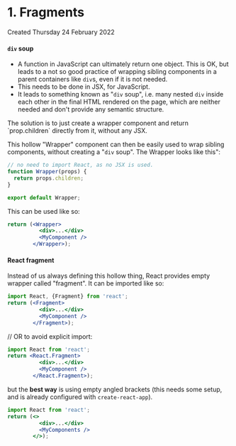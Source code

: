 # 1. Fragments
Created Thursday 24 February 2022

#### `div` soup
- A function in JavaScript can ultimately return one object. This is OK, but leads to a not so good practice of wrapping sibling components in a parent containers like `div`s, even if it is not needed.
- This needs to be done in JSX, for JavaScript.
- It leads to something known as "`div` soup", i.e. many nested `div` inside each other in the final HTML rendered on the page, which are neither needed and don't provide any semantic structure.
<html></html>
The solution is to just create a wrapper component and return `prop.children` directly from it, without any JSX.

This hollow "Wrapper" component can then be easily used to wrap sibling components, without creating a "`div` soup". The Wrapper looks like this":
```js
// no need to import React, as no JSX is used.
function Wrapper(props) {
  return props.children;
}

export default Wrapper;
```
This can be used like so:
```jsx
return (<Wrapper>
		  <div>...</div>
		  <MyComponent />
		</Wrapper>);
```

#### React fragment
Instead of us always defining this hollow thing, React provides empty wrapper called "fragment".
It can be imported like so:
```jsx
import React, {Fragment} from 'react';
return (<Fragment>
		  <div>...</div>
		  <MyComponent />
		</Fragment>);
```
// OR to avoid explicit import:
```jsx
import React from 'react';
return <React.Fragment>
		  <div>...</div>
		  <MyComponent />
		</React.Fragment>);
```
but the **best way** is using empty angled brackets (this needs some setup, and is already configured with `create-react-app`).
```jsx
import React from 'react';
return (<>
		  <div>...</div>
		  <MyComponents />
		</>);
```